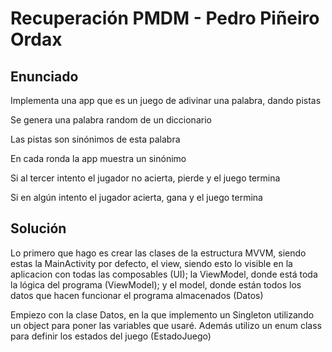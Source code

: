 # Recuperación PMDM - Pedro Piñeiro Ordax

## Enunciado

Implementa una app que es un juego de adivinar una palabra, dando pistas

Se genera una palabra random de un diccionario

Las pistas son sinónimos de esta palabra

En cada ronda la app muestra un sinónimo

Si al tercer intento el jugador no acierta, pierde y el juego termina

Si en algún intento el jugador acierta, gana y el juego termina


## Solución

Lo primero que hago es crear las clases de la estructura MVVM, siendo estas la MainActivity por defecto, el view, siendo esto lo visible en la aplicacion con todas las composables (UI); la ViewModel, donde está toda la lógica del programa (ViewModel); y el model, donde están todos los datos que hacen funcionar el programa almacenados (Datos)

Empiezo con la clase Datos, en la que implemento un Singleton utilizando un object para poner las variables que usaré. Además utilizo un enum class para definir los estados del juego (EstadoJuego)
 
